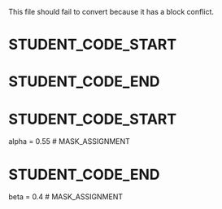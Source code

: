 This file should fail to convert because it has a block conflict.



# STUDENT_CODE_START

# STUDENT_CODE_END


# STUDENT_CODE_START

alpha = 0.55 # MASK_ASSIGNMENT

# STUDENT_CODE_END


beta = 0.4 # MASK_ASSIGNMENT

